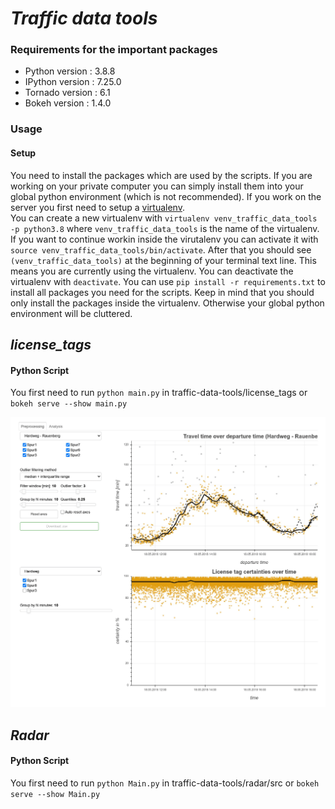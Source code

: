 # *Traffic data tools*

### Requirements for the important packages
- Python version      :  3.8.8 
- IPython version     :  7.25.0
- Tornado version     :  6.1
- Bokeh version       :  1.4.0

### Usage
#### Setup
You need to install the packages which are used by the scripts. If you are working on your private computer you can simply install them into your global python environment (which is not recommended).
If you work on the server you first need to setup a [virtualenv](https://docs.python.org/3/library/venv.html).   
You can create a new virtualenv with `virtualenv venv_traffic_data_tools -p python3.8` where `venv_traffic_data_tools` is the name of the virtualenv. If you want to continue workin inside the virutalenv you can activate it with `source venv_traffic_data_tools/bin/activate`. 
After that you should see `(venv_traffic_data_tools)` at the beginning of your terminal text line. This means you are currently using the virtualenv. You can deactivate the virtualenv with `deactivate`. 
You can use `pip install -r requirements.txt` to install all packages you need for the scripts. Keep in mind that you should only install the packages inside the virtualenv. Otherwise your global python environment will be cluttered.


## *license_tags* 
#### Python Script
You first need to run `python main.py` in traffic-data-tools/license_tags
or
`bokeh serve --show main.py` 

![](license_tags/example_data/lic_tags_tool.png)


## *Radar* 
#### Python Script
You first need to run `python Main.py` in traffic-data-tools/radar/src
or
`bokeh serve --show Main.py` 